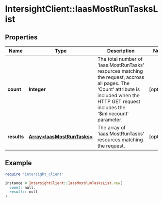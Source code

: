 # IntersightClient::IaasMostRunTasksList

## Properties

| Name | Type | Description | Notes |
| ---- | ---- | ----------- | ----- |
| **count** | **Integer** | The total number of &#39;iaas.MostRunTasks&#39; resources matching the request, accross all pages. The &#39;Count&#39; attribute is included when the HTTP GET request includes the &#39;$inlinecount&#39; parameter. | [optional] |
| **results** | [**Array&lt;IaasMostRunTasks&gt;**](IaasMostRunTasks.md) | The array of &#39;iaas.MostRunTasks&#39; resources matching the request. | [optional] |

## Example

```ruby
require 'intersight_client'

instance = IntersightClient::IaasMostRunTasksList.new(
  count: null,
  results: null
)
```

